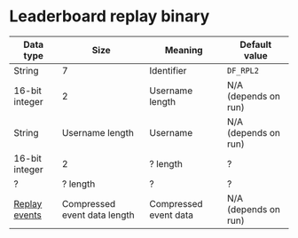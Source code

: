# Leaderboard replay binary

| Data type                         |                         Size | Meaning                      | Default value                 |
|-----------------------------------|------------------------------|------------------------------|-------------------------------|
| String                            |                            7 | Identifier                   | `DF_RPL2`                     |
| 16-bit integer                    |                            2 | Username length              | N/A (depends on run)          |
| String                            |              Username length | Username                     | N/A (depends on run)          |
| 16-bit integer                    |                            2 | ? length                     | ?                             |
| ?                                 |                     ? length | ?                            | ?                             |
| [Replay events](replay-events.md) | Compressed event data length | Compressed event data        | N/A (depends on run)          |
